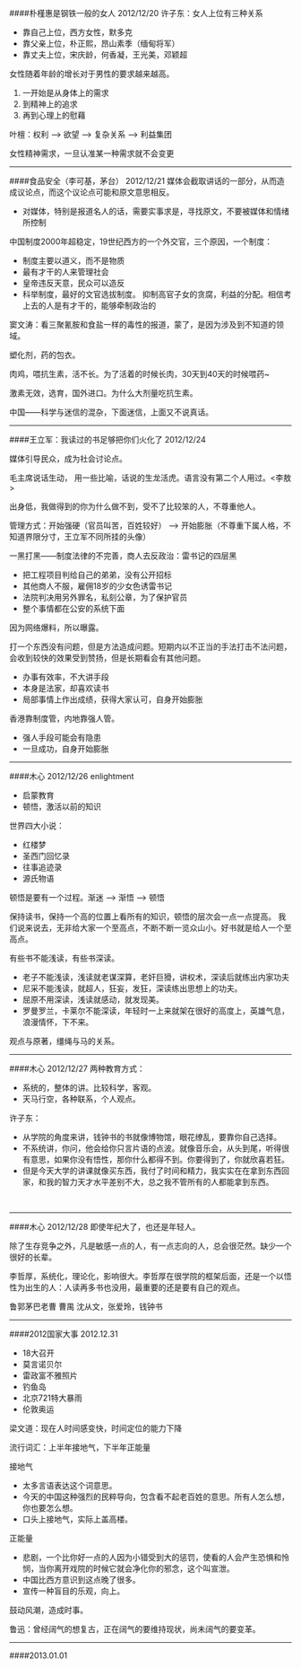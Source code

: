 ####朴槿惠是钢铁一般的女人 2012/12/20
许子东：女人上位有三种关系

*   靠自己上位，西方女性，默多克
*   靠父亲上位，朴正熙，昂山素季（缅甸将军）
*   靠丈夫上位，宋庆龄，何香凝，王光美，邓颖超


女性随着年龄的增长对于男性的要求越来越高。

1.  一开始是从身体上的需求
2.  到精神上的追求
3.  再到心理上的慰藉


叶檀：权利 --> 欲望 --> 复杂关系 --> 利益集团
 
女性精神需求，一旦认准某一种需求就不会变更
<br/>
<hr/>


####食品安全（李可基，茅台） 2012/12/21
媒体会截取讲话的一部分，从而造成议论点，而这个议论点可能和原文意思相反。

*   对媒体，特别是报道名人的话，需要实事求是，寻找原文，不要被媒体和情绪所控制

中国制度2000年超稳定，19世纪西方的一个外交官，三个原因，一个制度：

*   制度主要以道义，而不是物质
*   最有才干的人来管理社会
*   皇帝违反天意，民众可以造反
*   科举制度，最好的文官选拔制度。
抑制高官子女的贪腐，利益的分配。相信考上去的人是有才干的，能够牵制政治的

窦文涛：看三聚氰胺和食盐一样的毒性的报道，蒙了，是因为涉及到不知道的领域。

塑化剂，药的包衣。

肉鸡，喂抗生素，活不长。为了活着的时候长肉，30天到40天的时候喂药~

激素无效，选育，国外进口。为什么大剂量吃抗生素。

中国——科学与迷信的混杂，下面迷信，上面又不说真话。
<br/>
<hr/>
####王立军：我读过的书足够把你们火化了 2012/12/24

媒体引导民众，成为社会讨论点。

毛主席说话生动， 用一些比喻，话说的生龙活虎。语言没有第二个人用过。<李敖>

出身低，我做得到的你为什么做不到，受不了比较笨的人，不尊重他人。

管理方式：开始强硬（官员叫苦，百姓较好） --> 
开始膨胀（不尊重下属人格，不知道界限分寸，王立军不同所挂的头像）

一黑打黑——制度法律的不完善，商人去反政治：雷书记的四层黑

*  把工程项目判给自己的弟弟，没有公开招标
*  其他商人不服，雇佣18岁的少女色诱雷书记
*  法院判决用另外罪名，私刻公章，为了保护官员
*  整个事情都在公安的系统下面

因为网络爆料，所以曝露。

打一个东西没有问题，但是方法造成问题。短期内以不正当的手法打击不法问题，会收到较快的效果受到赞扬，但是长期看会有其他问题。

*   办事有效率，不大讲手段
*   本身是法家，却喜欢读书
*   局部事情上作出成绩，获得大家认可，自身开始膨胀

香港靠制度管，内地靠强人管。

*   强人手段可能会有隐患
*   一旦成功，自身开始膨胀

****
####木心 2012/12/26
enlightment

*   启蒙教育
*   顿悟，激活以前的知识

世界四大小说：

*   红楼梦
*   圣西门回忆录
*   往事追迹录
*   源氏物语

顿悟是要有一个过程。渐迷 --> 渐悟 --> 顿悟

保持读书，保持一个高的位置上看所有的知识，顿悟的层次会一点一点提高。
我们说来说去，无非给大家一个至高点，不断不断一览众山小。好书就是给人一个至高点。

有些书不能浅读，有些书深读。

*   老子不能浅读，浅读就老谋深算，老奸巨猾，讲权术，深读后就练出内家功夫
*   尼采不能浅读，就超人，狂妄，发狂，深读练出思想上的功夫。
*   屈原不用深读，浅读就感动，就发现美。
*   罗曼罗兰，卡莱尔不能深读，年轻时一上来就架在很好的高度上，英雄气息，浪漫情怀，下不来。

观点与原著，缰绳与马的关系。
<br/>
<hr/>
####木心 2012/12/27
两种教育方式：

*	系统的，整体的讲。比较科学，客观。
*	天马行空，各种联系，个人观点。

许子东：

*	从学院的角度来讲，钱钟书的书就像博物馆，眼花缭乱，要靠你自己选择。
*	不系统讲，你问，他会给你只言片语的点波。就像音乐会，从头到尾，听得很有意思，如果你没有悟性，那你什么都得不到。你要得到了，你就欣喜若狂。
*	但是今天大学的讲课就像买东西，我付了时间和精力，我实实在在拿到东西回家，和我的智力天才水平差别不大，总之我不管所有的人都能拿到东西。

<br/>
<hr/>
####木心 2012/12/28
即使年纪大了，也还是年轻人。

除了生存竞争之外，凡是敏感一点的人，有一点志向的人，总会很茫然。缺少一个很好的长辈。

李哲厚，系统化，理论化，影响很大。李哲厚在很学院的框架后面，还是一个以悟性为出生的人：人读再多书也没用，最重要的还是要有自己的观点。

鲁郭茅巴老曹 曹禺  沈从文，张爱玲，钱钟书

****
####2012国家大事 2012.12.31

*	18大召开
*	莫言诺贝尔
*	雷政富不雅照片
*	钓鱼岛
*	北京721特大暴雨
*	伦敦奥运

梁文道：现在人时间感变快，时间定位的能力下降

流行词汇：上半年接地气，下半年正能量

接地气

*	太多言语表达这个词意思。
*	今天的中国这种强烈的民粹导向，包含看不起老百姓的意思。所有人怎么想，你也要怎么想。
*	口头上接地气，实际上盖高楼。

正能量

*	悲剧，一个比你好一点的人因为小错受到大的惩罚，使看的人会产生恐惧和怜悯，当你离开戏院的时候它就会净化你的邪念，这个叫宣泄。
*	中国比西方意识到这点晚了很多。
*	宣传一种盲目的乐观，向上。

鼓动风潮，造成时事。

鲁迅：曾经阔气的想复古，正在阔气的要维持现状，尚未阔气的要变革。

****
####2013.01.01
